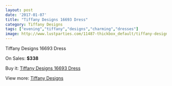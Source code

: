 ```yaml
---
layout: post
date: '2017-01-07'
title: "Tiffany Designs 16693 Dress"
category: Tiffany Designs
tags: ["evening","tiffany","designs","charming","dresses"]
image: http://www.lustparties.com/11487-thickbox_default/tiffany-designs-16693-dress.jpg
---
```

Tiffany Designs 16693 Dress

On Sales: **$338**
<a href="https://www.lustparties.com/en/tiffany-designs/4131-tiffany-designs-16693-dress.html"><amp-img layout="responsive" width="600" height="600" src="//www.lustparties.com/11487-thickbox_default/tiffany-designs-16693-dress.jpg" alt="Tiffany Designs 16693 Dress 0" /></a>
<a href="https://www.lustparties.com/en/tiffany-designs/4131-tiffany-designs-16693-dress.html"><amp-img layout="responsive" width="600" height="600" src="//www.lustparties.com/11488-thickbox_default/tiffany-designs-16693-dress.jpg" alt="Tiffany Designs 16693 Dress 1" /></a>
<a href="https://www.lustparties.com/en/tiffany-designs/4131-tiffany-designs-16693-dress.html"><amp-img layout="responsive" width="600" height="600" src="//www.lustparties.com/11489-thickbox_default/tiffany-designs-16693-dress.jpg" alt="Tiffany Designs 16693 Dress 2" /></a>
<a href="https://www.lustparties.com/en/tiffany-designs/4131-tiffany-designs-16693-dress.html"><amp-img layout="responsive" width="600" height="600" src="//www.lustparties.com/11490-thickbox_default/tiffany-designs-16693-dress.jpg" alt="Tiffany Designs 16693 Dress 3" /></a>

Buy it: [Tiffany Designs 16693 Dress](https://www.lustparties.com/en/tiffany-designs/4131-tiffany-designs-16693-dress.html "Tiffany Designs 16693 Dress")

View more: [Tiffany Designs](https://www.lustparties.com/en/19-tiffany-designs "Tiffany Designs")